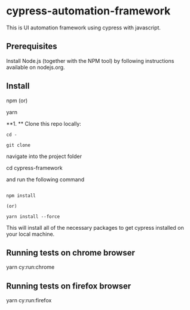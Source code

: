 # cypress-automation-framework

This is UI automation framework using cypress with javascript.

## Prerequisites

Install Node.js (together with the NPM tool) by following instructions available on nodejs.org.

## Install

npm (or)

yarn

**1. ** Clone this repo locally:
```console
cd - 

git clone 

```
navigate into the project folder

cd cypress-framework

and run the following command

```console

npm install

(or)

yarn install --force

```
This will install all of the necessary packages to get cypress installed on your local machine.

## Running tests on chrome browser

yarn cy:run:chrome


## Running tests on firefox browser

yarn cy:run:firefox